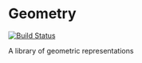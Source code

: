 # Geometry

[![Build Status](https://travis-ci.org/kylecorry31/Geometry.svg?branch=master)](https://travis-ci.org/kylecorry31/Geometry)

A library of geometric representations
